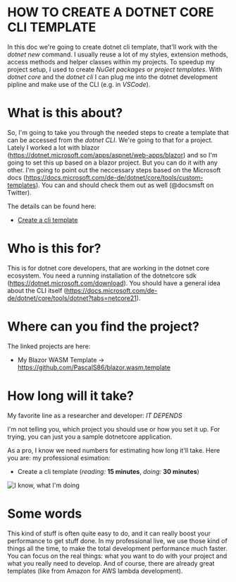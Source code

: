 # HOW TO CREATE A DOTNET CORE CLI TEMPLATE
In this doc we're going to create dotnet cli template, that'll work with the *dotnet new* command.
I usually reuse a lot of my styles, extension methods, access methods and helper classes within my projects.
To speedup my project setup, I used to create *NuGet packages* or *project templates*. 
With *dotnet core* and the *dotnet cli* I can plug me into the dotnet development pipline and make use of the CLI (e.g. in *VSCode*).

# What is this about?
So, I'm going to take you through the needed steps to create a template that can be accessed from the *dotnet CLI*.
We're going to that for a project. Lately I worked a lot with blazor (https://dotnet.microsoft.com/apps/aspnet/web-apps/blazor) and so I'm going to set this up based on a blazor project. But you can do it with any other. I'm going to point out the neccessary steps based on the Microsoft docs (https://docs.microsoft.com/de-de/dotnet/core/tools/custom-templates). You can and should check them out as well (@docsmsft on Twitter).

The details can be found here:
* [Create a cli template](CreateACLITemplate.md)

# Who is this for?
This is for dotnet core developers, that are working in the dotnet core ecosystem.
You need a running installation of the dotnetcore sdk (https://dotnet.microsoft.com/download).
You should have a general idea about the CLI itself (https://docs.microsoft.com/de-de/dotnet/core/tools/dotnet?tabs=netcore21).

# Where can you find the project?
The linked projects are here:
* My Blazor WASM Template  -> https://github.com/PascalS86/blazor.wasm.template


# How long will it take?
My favorite line as a researcher and developer: *IT DEPENDS*

I'm not telling you, which project you should use or how you set it up. 
For trying, you can just you a sample dotnetcore application.

As a pro, I know we need numbers for estimating how long it'll take.
Here you are: my professional esimation:
* Create a cli template (*reading:* **15 minutes**, *doing:* **30 minutes**)

![I know, what I'm doing](https://66.media.tumblr.com/83cb7e0622630575a812ba3dc5731408/tumblr_ottbc6sLnD1rtels1o4_500.gifv)

# Some words
This kind of stuff is often quite easy to do, and it can really boost your performance to get stuff done. In my professional live, we use those kind of things all the time, to make the total development performance much faster. You can focus on the real things: what you want to do with your project and what you really need to develop. And of course, there are already great templates (like from Amazon for AWS lambda development).